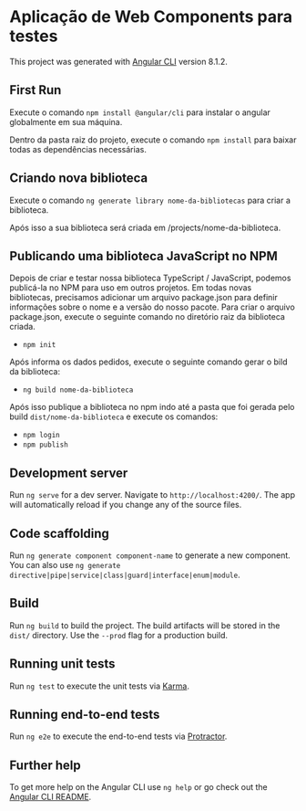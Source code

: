 # Aplicação de Web Components para testes

This project was generated with [Angular CLI](https://github.com/angular/angular-cli) version 8.1.2.

## First Run

Execute o comando `npm install @angular/cli` para instalar o angular globalmente em sua máquina.  

Dentro da pasta raiz do projeto, execute o comando `npm install` para baixar todas as dependências necessárias.  

## Criando nova biblioteca

Execute o comando `ng generate library nome-da-bibliotecas` para criar a biblioteca.  

Após isso a sua biblioteca será criada em /projects/nome-da-biblioteca.  

## Publicando uma biblioteca JavaScript no NPM

Depois de criar e testar nossa biblioteca TypeScript / JavaScript, podemos publicá-la no NPM para uso em outros projetos. Em todas novas bibliotecas, precisamos adicionar um arquivo package.json para definir informações sobre o nome e a versão do nosso pacote. Para criar o arquivo package.json, execute o seguinte comando no diretório raiz da biblioteca criada.  

* `npm init`

Após informa os dados pedidos, execute o seguinte comando gerar o bild da biblioteca:  

* `ng build nome-da-biblioteca`

Após isso publique a biblioteca no npm indo até a pasta que foi gerada pelo build `dist/nome-da-biblioteca` e execute os comandos:  

* `npm login`
* `npm publish`

## Development server

Run `ng serve` for a dev server. Navigate to `http://localhost:4200/`. The app will automatically reload if you change any of the source files.

## Code scaffolding

Run `ng generate component component-name` to generate a new component. You can also use `ng generate directive|pipe|service|class|guard|interface|enum|module`.

## Build

Run `ng build` to build the project. The build artifacts will be stored in the `dist/` directory. Use the `--prod` flag for a production build.

## Running unit tests

Run `ng test` to execute the unit tests via [Karma](https://karma-runner.github.io).

## Running end-to-end tests

Run `ng e2e` to execute the end-to-end tests via [Protractor](http://www.protractortest.org/).

## Further help

To get more help on the Angular CLI use `ng help` or go check out the [Angular CLI README](https://github.com/angular/angular-cli/blob/master/README.md).

